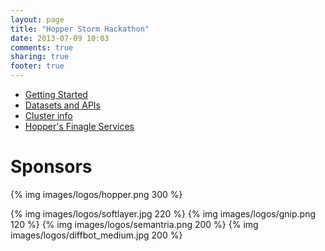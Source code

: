 ```yaml
---
layout: page
title: "Hopper Storm Hackathon"
date: 2013-07-09 10:03
comments: true
sharing: true
footer: true
---
```


*   [Getting Started](/start/)
*   [Datasets and APIs](/datasets/)
*   [Cluster info](/cluster/)
*   [Hopper's Finagle Services](/finagle/)

# Sponsors

{% img images/logos/hopper.png 300 %}

{% img images/logos/softlayer.jpg 220 %}
{% img images/logos/gnip.png 120 %}
{% img images/logos/semantria.png 200 %}
{% img images/logos/diffbot_medium.jpg 200 %}
